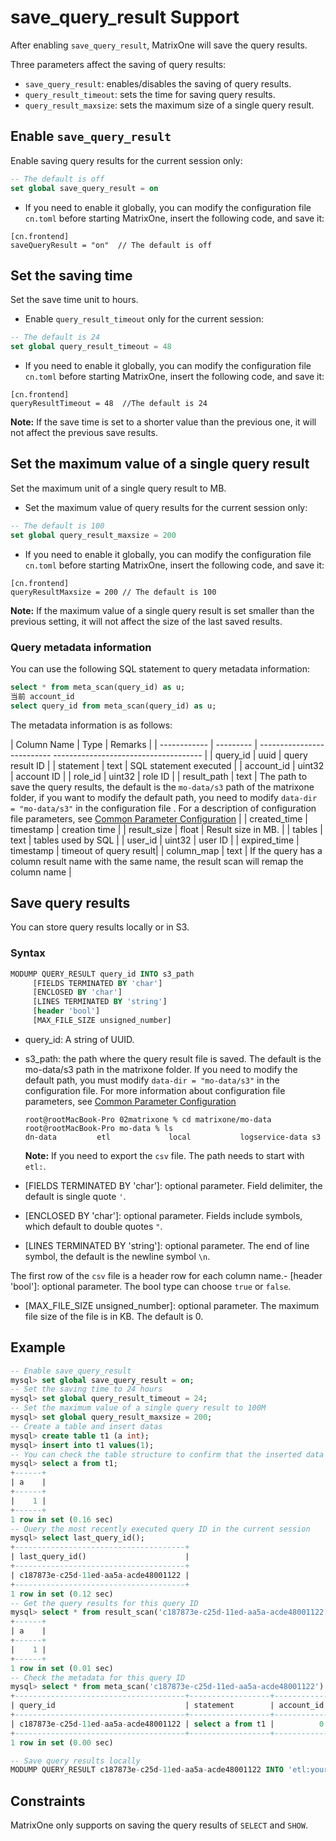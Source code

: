 # save_query_result Support

After enabling `save_query_result`, MatrixOne will save the query results.

Three parameters affect the saving of query results:

- `save_query_result`: enables/disables the saving of query results.
- `query_result_timeout`: sets the time for saving query results.
- `query_result_maxsize`: sets the maximum size of a single query result.

## Enable `save_query_result`

Enable saving query results for the current session only:

```sql
-- The default is off
set global save_query_result = on  
```

- If you need to enable it globally, you can modify the configuration file `cn.toml` before starting MatrixOne, insert the following code, and save it:

```
[cn.frontend]
saveQueryResult = "on"  // The default is off
```

## Set the saving time

Set the save time unit to hours.

- Enable `query_result_timeout` only for the current session:

```sql
-- The default is 24
set global query_result_timeout = 48
```

- If you need to enable it globally, you can modify the configuration file `cn.toml` before starting MatrixOne, insert the following code, and save it:

```
[cn.frontend]
queryResultTimeout = 48  //The default is 24
```

__Note:__ If the save time is set to a shorter value than the previous one, it will not affect the previous save results.

## Set the maximum value of a single query result

Set the maximum unit of a single query result to MB.

- Set the maximum value of query results for the current session only:

```sql
-- The default is 100
set global query_result_maxsize = 200
```

- If you need to enable it globally, you can modify the configuration file `cn.toml` before starting MatrixOne, insert the following code, and save it:

```
[cn.frontend]
queryResultMaxsize = 200 // The default is 100
```

__Note:__ If the maximum value of a single query result is set smaller than the previous setting, it will not affect the size of the last saved results.

### Query metadata information

You can use the following SQL statement to query metadata information:

```sql
select * from meta_scan(query_id) as u;
当前 account_id
select query_id from meta_scan(query_id) as u;
```

The metadata information is as follows:

| Column Name | Type | Remarks |
| ------------ | --------- | -------------------------- ------------------------------------- |
| query_id | uuid | query result ID |
| statement | text | SQL statement executed |
| account_id | uint32 | account ID |
| role_id | uint32 | role ID |
| result_path | text | The path to save the query results, the default is the `mo-data/s3` path of the matrixone folder, if you want to modify the default path, you need to modify `data-dir = "mo-data/s3"` in the configuration file . For a description of configuration file parameters, see [Common Parameter Configuration](../../System-Parameters/system-parameter.md) |
| created_time | timestamp | creation time |
| result_size | float | Result size in MB. |
| tables | text | tables used by SQL |
| user_id | uint32 | user ID |
| expired_time | timestamp | timeout of query result|
| column_map | text | If the query has a column result name with the same name, the result scan will remap the column name |

## Save query results

You can store query results locally or in S3.

### Syntax

```sql
MODUMP QUERY_RESULT query_id INTO s3_path
     [FIELDS TERMINATED BY 'char']
     [ENCLOSED BY 'char']
     [LINES TERMINATED BY 'string']
     [header 'bool']
     [MAX_FILE_SIZE unsigned_number]
```

- query_id: A string of UUID.

- s3_path: the path where the query result file is saved. The default is the mo-data/s3 path in the matrixone folder. If you need to modify the default path, you must modify `data-dir = "mo-data/s3"` in the configuration file. For more information about configuration file parameters, see [Common Parameter Configuration](../../System-Parameters/system-parameter.md)

   ```
   root@rootMacBook-Pro 02matrixone % cd matrixone/mo-data
   root@rootMacBook-Pro mo-data % ls
   dn-data         etl             local           logservice-data s3
   ```

   __Note:__ If you need to export the `csv` file. The path needs to start with `etl:`.

- [FIELDS TERMINATED BY 'char']: optional parameter. Field delimiter, the default is single quote `'`.

- [ENCLOSED BY 'char']: optional parameter. Fields include symbols, which default to double quotes `"`.

- [LINES TERMINATED BY 'string']: optional parameter. The end of line symbol, the default is the newline symbol `\n`.

The first row of the `csv` file is a header row for each column name.- [header 'bool']: optional parameter. The bool type can choose `true` or `false`.

- [MAX_FILE_SIZE unsigned_number]: optional parameter. The maximum file size of the file is in KB. The default is 0.

## Example

```sql
-- Enable save_query_result
mysql> set global save_query_result = on;
-- Set the saving time to 24 hours
mysql> set global query_result_timeout = 24;
-- Set the maximum value of a single query result to 100M
mysql> set global query_result_maxsize = 200;
-- Create a table and insert datas
mysql> create table t1 (a int);
mysql> insert into t1 values(1);
-- You can check the table structure to confirm that the inserted data is correct
mysql> select a from t1;
+------+
| a    |
+------+
|    1 |
+------+
1 row in set (0.16 sec)
-- Query the most recently executed query ID in the current session
mysql> select last_query_id();
+--------------------------------------+
| last_query_id()                      |
+--------------------------------------+
| c187873e-c25d-11ed-aa5a-acde48001122 |
+--------------------------------------+
1 row in set (0.12 sec)
-- Get the query results for this query ID
mysql> select * from result_scan('c187873e-c25d-11ed-aa5a-acde48001122') as t;
+------+
| a    |
+------+
|    1 |
+------+
1 row in set (0.01 sec)
-- Check the metadata for this query ID
mysql> select * from meta_scan('c187873e-c25d-11ed-aa5a-acde48001122') as t;
+--------------------------------------+------------------+------------+---------+---------------------------------------------------------------------+---------------------+----------------------+--------+---------+---------------------+-----------+
| query_id                             | statement        | account_id | role_id | result_path                                                         | create_time         | result_size          | tables | user_id | expired_time        | ColumnMap |
+--------------------------------------+------------------+------------+---------+---------------------------------------------------------------------+---------------------+----------------------+--------+---------+---------------------+-----------+
| c187873e-c25d-11ed-aa5a-acde48001122 | select a from t1 |          0 |       0 | SHARED:/query_result/sys_c187873e-c25d-11ed-aa5a-acde48001122_1.blk | 2023-03-14 19:45:45 | 0.000003814697265625 | t1     |       1 | 2023-03-15 19:45:45 | t1.a -> a |
+--------------------------------------+------------------+------------+---------+---------------------------------------------------------------------+---------------------+----------------------+--------+---------+---------------------+-----------+
1 row in set (0.00 sec)

-- Save query results locally
MODUMP QUERY_RESULT c187873e-c25d-11ed-aa5a-acde48001122 INTO 'etl:your_local_path';
```

## Constraints

MatrixOne only supports on saving the query results of `SELECT` and `SHOW`.
